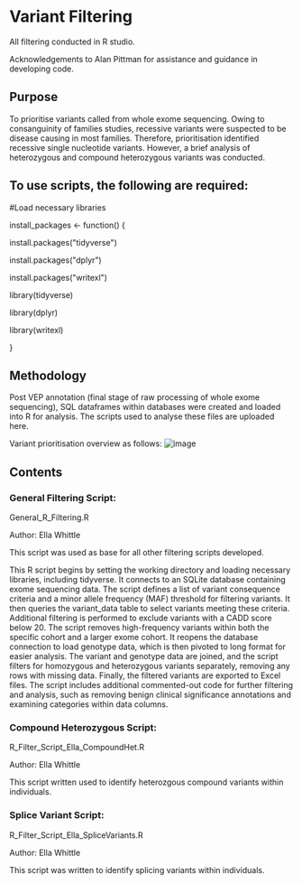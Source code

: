 
# Variant Filtering 

All filtering conducted in R studio. 

Acknowledgements to Alan Pittman for assistance and guidance in developing code.

## Purpose

To prioritise variants called from whole exome sequencing. Owing to consanguinity of families studies, recessive variants were suspected to be disease causing in most families. Therefore, prioritisation identified recessive single nucleotide variants. However, a brief analysis of heterozygous and compound heterozygous variants was conducted. 

## To use scripts, the following are required:

#Load necessary libraries

install_packages <- function() {

  install.packages("tidyverse")

  install.packages("dplyr")
 
  install.packages("writexl")
 
  library(tidyverse)

  library(dplyr)
 
  library(writexl)

}

## Methodology

Post VEP annotation (final stage of raw processing of whole exome sequencing), SQL dataframes within databases were created and loaded into R for analysis. The scripts used to analyse these files are uploaded here. 

Variant prioritisation overview as follows:
![image](https://github.com/ewhittle/Public_PhD_WES_Analysis/assets/80473064/d56d98f7-d662-4b21-bed3-54fe510174f5)

## Contents

### General Filtering Script:

General_R_Filtering.R

Author: Ella Whittle 

This script was used as base for all other filtering scripts developed.


This R script begins by setting the working directory and loading necessary libraries, including tidyverse. It connects to an SQLite database containing exome sequencing data. The script defines a list of variant consequence criteria and a minor allele frequency (MAF) threshold for filtering variants. It then queries the variant_data table to select variants meeting these criteria. Additional filtering is performed to exclude variants with a CADD score below 20. The script removes high-frequency variants within both the specific cohort and a larger exome cohort. It reopens the database connection to load genotype data, which is then pivoted to long format for easier analysis. The variant and genotype data are joined, and the script filters for homozygous and heterozygous variants separately, removing any rows with missing data. Finally, the filtered variants are exported to Excel files. The script includes additional commented-out code for further filtering and analysis, such as removing benign clinical significance annotations and examining categories within data columns.


### Compound Heterozygous Script:

R_Filter_Script_Ella_CompoundHet.R

Author: Ella Whittle

This script written used to identify heterozgous compound variants within individuals.

### Splice Variant Script:

R_Filter_Script_Ella_SpliceVariants.R

Author: Ella Whittle 

This script was written to identify splicing variants within individuals.

